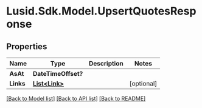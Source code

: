 
# Lusid.Sdk.Model.UpsertQuotesResponse

## Properties

Name | Type | Description | Notes
------------ | ------------- | ------------- | -------------
**AsAt** | **DateTimeOffset?** |  | 
**Links** | [**List&lt;Link&gt;**](Link.md) |  | [optional] 

[[Back to Model list]](../README.md#documentation-for-models)
[[Back to API list]](../README.md#documentation-for-api-endpoints)
[[Back to README]](../README.md)

